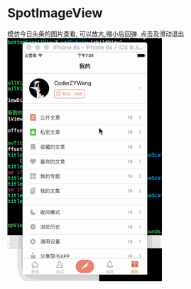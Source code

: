 # SpotImageView
模仿今日头条的图片查看, 可以放大,缩小后回弹.
点击及滑动退出
![image](https://github.com/CoderZYWang/JianshuPersonal/blob/master/%E7%AE%80%E4%B9%A6%E4%B8%AA%E4%BA%BA%E8%AF%A6%E6%83%85%E9%A1%B5.gif) 
